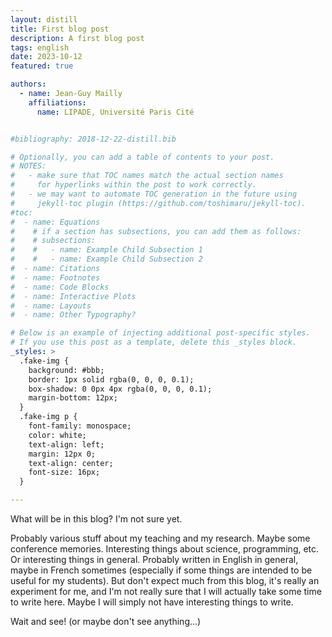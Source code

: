 ```yaml
---
layout: distill
title: First blog post
description: A first blog post
tags: english
date: 2023-10-12
featured: true

authors:
  - name: Jean-Guy Mailly
    affiliations:
      name: LIPADE, Université Paris Cité


#bibliography: 2018-12-22-distill.bib

# Optionally, you can add a table of contents to your post.
# NOTES:
#   - make sure that TOC names match the actual section names
#     for hyperlinks within the post to work correctly.
#   - we may want to automate TOC generation in the future using
#     jekyll-toc plugin (https://github.com/toshimaru/jekyll-toc).
#toc:
#  - name: Equations
#    # if a section has subsections, you can add them as follows:
#    # subsections:
#    #   - name: Example Child Subsection 1
#    #   - name: Example Child Subsection 2
#  - name: Citations
#  - name: Footnotes
#  - name: Code Blocks
#  - name: Interactive Plots
#  - name: Layouts
#  - name: Other Typography?

# Below is an example of injecting additional post-specific styles.
# If you use this post as a template, delete this _styles block.
_styles: >
  .fake-img {
    background: #bbb;
    border: 1px solid rgba(0, 0, 0, 0.1);
    box-shadow: 0 0px 4px rgba(0, 0, 0, 0.1);
    margin-bottom: 12px;
  }
  .fake-img p {
    font-family: monospace;
    color: white;
    text-align: left;
    margin: 12px 0;
    text-align: center;
    font-size: 16px;
  }

---
```


What will be in this blog? I'm not sure yet.

Probably various stuff about my teaching and my research. Maybe some
conference memories. Interesting things about science, programming,
etc. Or interesting things in general. Probably written in English in
general, maybe in French sometimes (especially if some things are
intended to be useful for my students). But don't expect much from
this blog, it's really an experiment for me, and I'm not really sure
that I will actually take some time to write here. Maybe I will simply
not have interesting things to write.

Wait and see! (or maybe don't see anything...)
